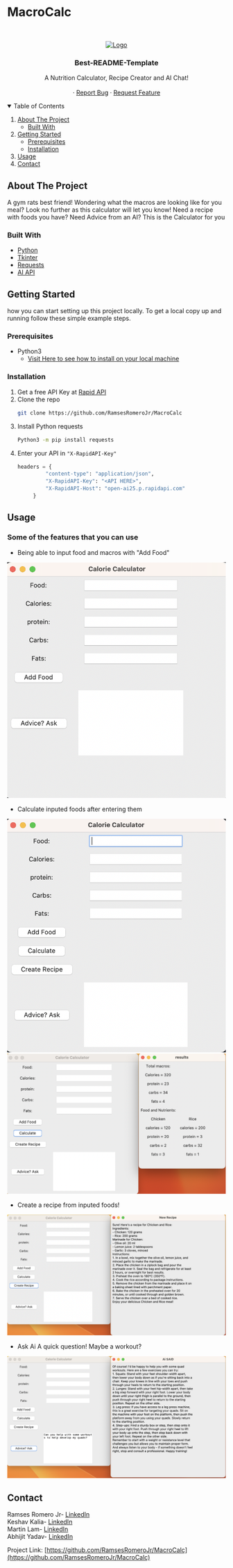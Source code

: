 # MacroCalc
<!-- PROJECT LOGO -->
<br />
<p align="center">
  <a href="https://github.com/RamsesRomeroJr/MacroCalc">
    <img src="https://freeiconshop.com/wp-content/uploads/edd/calculator-flat.png" alt="Logo" width="80" height="80">
  </a>

  <h3 align="center">Best-README-Template</h3>

  <p align="center">
    A Nutrition Calculator, Recipe Creator and AI Chat!
    <br />
    <br />
    ·
    <a href="https://github.com/RamsesRomeroJr/MacroCalc/issues">Report Bug</a>
    ·
    <a href="https://github.com/RamsesRomeroJr/MacroCalc/issues">Request Feature</a>
  </p>
</p>



<!-- TABLE OF CONTENTS -->
<details open="open">
  <summary>Table of Contents</summary>
  <ol>
    <li>
      <a href="#about-the-project">About The Project</a>
      <ul>
        <li><a href="#built-with">Built With</a></li>
      </ul>
    </li>
    <li>
      <a href="#getting-started">Getting Started</a>
      <ul>
        <li><a href="#prerequisites">Prerequisites</a></li>
        <li><a href="#installation">Installation</a></li>
      </ul>
    </li>
    <li><a href="#usage">Usage</a></li>
    <li><a href="#contact">Contact</a></li>
  </ol>
</details>



<!-- ABOUT THE PROJECT -->
## About The Project

A gym rats best friend! Wondering what the macros are looking like for you meal? Look no further as this calculator will let you know!
Need a recipe with foods you have? Need Advice from an AI? This is the Calculator for you

### Built With

* [Python](https://www.python.org/)
* [Tkinter](https://docs.python.org/3/library/tkinter.html)
* [Requests](https://pypi.org/project/requests/)
* [AI API](https://rapidapi.com/InfinitiSync/api/open-ai25)



<!-- GETTING STARTED -->
## Getting Started

how you can start setting up this project locally.
To get a local copy up and running follow these simple example steps.

### Prerequisites

* Python3
  - [Visit Here to see how to install on your local machine](https://www.python.org/downloads/)

### Installation

1. Get a free API Key at [Rapid API](https://rapidapi.com/InfinitiSync/api/open-ai25)
2. Clone the repo
   ```sh
   git clone https://github.com/RamsesRomeroJr/MacroCalc
   ```
3. Install Python requests
   ```sh
   Python3 -m pip install requests
   ```
4. Enter your API in `"X-RapidAPI-Key"`
   ```py
   headers = {
            "content-type": "application/json",
            "X-RapidAPI-Key": "<API HERE>",
            "X-RapidAPI-Host": "open-ai25.p.rapidapi.com"
        }
   ```



<!-- USAGE EXAMPLES -->
## Usage

### Some of the features that you can use

- Being able to input food and macros with "Add Food"
<img src="./assets/CalcHome.png" />

- Calculate inputed foods after entering them
<img src="./assets/CaclulateFoods.png" />
<img src="./assets/Calculated.png" />

- Create a recipe from inputed foods!
<img src="./assets/Recipe.png" />

- Ask Ai A quick question! Maybe a workout?
<img src="./assets/Workout.png" />

<!-- CONTACT -->
## Contact

Ramses Romero Jr- [LinkedIn](https://www.linkedin.com/in/ramses-romero-jr/)
<br/>
Keshav Kalia- [LinkedIn](https://www.linkedin.com/in/keshavkalia4/)
<br/>
Martin Lam- [LinkedIn](https://www.linkedin.com/in/martin-lam-533190228/)
<br/>
Abhijit Yadav- [LinkedIn](https://www.linkedin.com/in/abhijit-yadav-783333260)

Project Link: [https://github.com/RamsesRomeroJr/MacroCalc](https://github.com/RamsesRomeroJr/MacroCalc)
